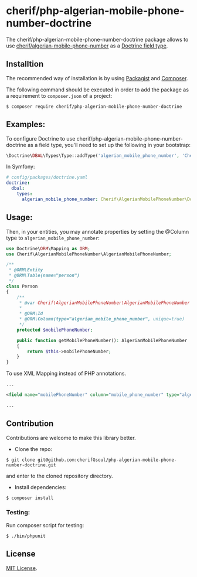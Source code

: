 # cherif/php-algerian-mobile-phone-number-doctrine

The cherif/php-algerian-mobile-phone-number-doctrine package allows to use [cherif/algerian-mobile-phone-number](https://github.com/cherifGsoul/php-algerian-mobile-phone-number) as a [Doctrine field type](https://www.doctrine-project.org/projects/doctrine-orm/en/2.7/cookbook/custom-mapping-types.html).

## Installtion
The recommended way of installation is by using [Packagist](https://packagist.org/packages/cherif/php-algerian-mobile-phone-number-doctrine) and [Composer](http://getcomposer.org/).

The following command should be executed in order to add the package as a requirement to `composer.json` of a project:

```shell
$ composer require cherif/php-algerian-mobile-phone-number-doctrine
```

## Examples:
To configure Doctrine to use cherif/php-algerian-mobile-phone-number-doctrine as a field type, you'll need to set up the following in your bootstrap:

```php
\Doctrine\DBAL\Types\Type::addType('algerian_mobile_phone_number', 'Cherif\AlgerianMobilePhoneNumber\Doctrine\AlgerianMobilePhoneNumberType');
```

In Symfony:

```yaml
# config/packages/doctrine.yaml
doctrine:
  dbal:
    types:
      algerian_mobile_phone_number: Cherif\AlgerianMobilePhoneNumber\Doctrine\AlgerianMobilePhoneNumberType
```
## Usage:

Then, in your entities, you may annotate properties by setting the @Column type to `algerian_mobile_phone_number`:

```php
use Doctrine\ORM\Mapping as ORM;
use Cherif\AlgerianMobilePhoneNumber\AlgerianMobilePhoneNumber;

/**
 * @ORM\Entity
 * @ORM\Table(name="person")
 */
class Person
{
    /**
     * @var Cherif\AlgerianMobilePhoneNumber\AlgerianMobilePhoneNumber
     *
     * @ORM\Id
     * @ORM\Column(type="algerian_mobile_phone_number", unique=true)
     */
    protected $mobilePhoneNumber;

    public function getMobilePhoneNumber(): AlgerianMobilePhoneNumber
    {
        return $this->mobilePhoneNumber;
    }
}
```

To use XML Mapping instead of PHP annotations.

```xml
...

<field name="mobilePhoneNumber" column="mobile_phone_number" type="algerian_mobile_phone_number" unique="true" />

...
```

## Contribution
Contributions are welcome to make this library better.

- Clone the repo:

```shell
$ git clone git@github.com:cherifGsoul/php-algerian-mobile-phone-number-doctrine.git
```

and enter to the cloned repository directory.

- Install dependencies:

```shell
$ composer install
```

### Testing:
Run composer script for testing:

```shell
$ ./bin/phpunit
```

## License

[MIT License](LICENSE).



